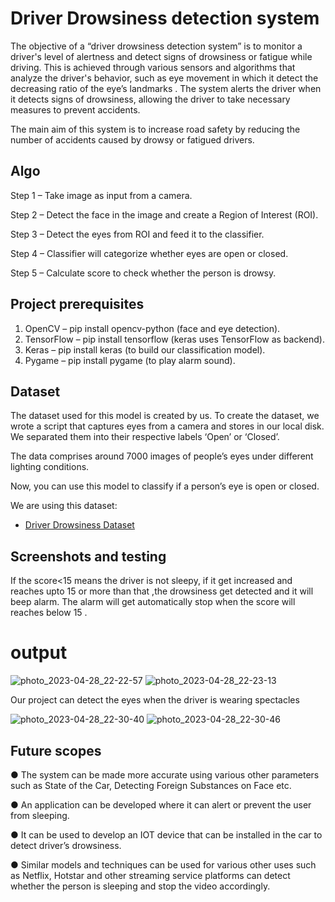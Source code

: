 # Driver Drowsiness detection system

The objective of a “driver drowsiness detection system” is to monitor a driver's level of alertness and detect signs  of drowsiness or fatigue while driving. This is achieved through various sensors and algorithms that analyze the driver's behavior, such as eye movement in which it detect the decreasing ratio of the eye’s landmarks . The system alerts the driver when it detects signs of drowsiness, allowing the driver to take necessary measures to prevent accidents.

 The main aim of this system is to increase road safety by reducing the number of accidents caused by drowsy or fatigued drivers. 
 



## Algo
Step 1 – Take image as input from a camera.

Step 2 – Detect the face in the image and create a Region of Interest (ROI).

Step 3 – Detect the eyes from ROI and feed it to the classifier.

Step 4 – Classifier will categorize whether eyes are open or closed.

Step 5 – Calculate score to check whether the person is drowsy.

## Project prerequisites 

1. OpenCV – pip install opencv-python (face and eye detection).
2. TensorFlow – pip install tensorflow (keras uses TensorFlow as backend).
3. Keras – pip install keras (to build our classification model).
4. Pygame – pip install pygame (to play alarm sound).

## Dataset
The dataset used for this model is created by us. To create the dataset, we wrote a script that captures eyes from a camera and stores in our local disk. We separated them into their respective labels ‘Open’ or ‘Closed’. 

The data comprises around 7000 images of people’s eyes under different lighting conditions. 

Now, you can use this model to classify if a person’s eye is open or closed.

We are using this dataset:
 - [ Driver Drowsiness Dataset](https://www.kaggle.com/datasets/serenaraju/yawn-eye-dataset-new)


## Screenshots and testing

If the score<15 means the driver is not sleepy, if it get increased and reaches upto 15 or more than that ,the drowsiness get detected and it will beep alarm.
The alarm will get automatically stop when the score will reaches below 15 .
# output
![photo_2023-04-28_22-22-57](https://user-images.githubusercontent.com/88017738/235731820-ae9ba2e5-6830-4832-a85f-4fa68bc01466.jpg)
![photo_2023-04-28_22-23-13](https://user-images.githubusercontent.com/88017738/235731934-099b336c-9ed3-464b-aed8-f54b64cff7cb.jpg)

Our project can detect the eyes when the driver is wearing spectacles

![photo_2023-04-28_22-30-40](https://user-images.githubusercontent.com/88017738/235730974-390b9cc5-b1de-455e-80e0-0d4a855fb2e8.jpg)
![photo_2023-04-28_22-30-46](https://user-images.githubusercontent.com/88017738/235730989-27bf3383-8805-4327-a9c7-2b47b3c9bde6.jpg)

## Future scopes
● The system can be made more accurate using various other parameters such as State of the Car, Detecting Foreign Substances on Face etc.

● An application can be developed where it can alert or prevent the user from sleeping.

● It can be used to develop an IOT device that can be installed in the car to detect driver’s drowsiness. 

● Similar models and techniques can be used for various other uses such as Netflix, Hotstar and other streaming service platforms can detect whether the person is sleeping and stop the video accordingly.

